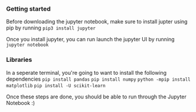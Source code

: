 ### Getting started

Before downloading the jupyter notebook, make sure to install jupter using pip by running
`pip3 install jupyter`

Once you install jupyter, you can run launch the jupyter UI by running
`jupyter notebook`

### Libraries
In a seperate terminal, you're going to want to install the following dependencies
`pip install pandas`
`pip install numpy`
`python -mpip install matplotlib`
`pip install -U scikit-learn`

Once these steps are done, you should be able to run through the Jupyter Notebook :)
